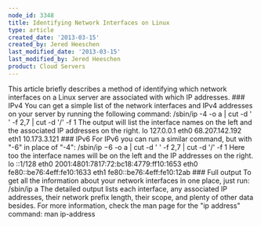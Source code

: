 ```yaml
---
node_id: 3348
title: Identifying Network Interfaces on Linux
type: article
created_date: '2013-03-15'
created_by: Jered Heeschen
last_modified_date: '2013-03-15'
last_modified_by: Jered Heeschen
product: Cloud Servers
---
```


This article briefly describes a method of identifying which network
interfaces on a Linux server are associated with which IP addresses.
\#\#\# IPv4 You can get a simple list of the network interfaces and IPv4
addresses on your server by running the following command: /sbin/ip -4
-o a | cut -d ' ' -f 2,7 | cut -d '/' -f 1 The output will list the
interface names on the left and the associated IP addresses on the
right. lo 127.0.0.1 eth0 68.207.142.192 eth1 10.173.3.121 \#\#\# IPv6
For IPv6 you can run a similar command, but with "-6" in place of "-4":
/sbin/ip &minus;6 -o a | cut -d ' ' -f 2,7 | cut -d '/' -f 1 Here too the
interface names will be on the left and the IP addresses on the right.
lo ::1/128 eth0 2001:4801:7817:72:bc18:4779:ff10:1653 eth0
fe80::be76:4eff:fe10:1633 eth1 fe80::be76:4eff:fe10:12ab \#\#\# Full
output To get all the information about your network interfaces in one
place, just run: /sbin/ip a The detailed output lists each interface,
any associated IP addresses, their network prefix length, their scope,
and plenty of other data besides. For more information, check the man
page for the "ip address" command: man ip-address

